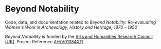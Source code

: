 # Beyond Notability

Code, data, and documentation related to *Beyond Notability: Re-evaluating Women's Work in Archaeology, History and Heritage, 1870 – 1950'*

*Beyond Notability* is funded by the [Arts and Humanities Research Council (UK)](https://ahrc.ukri.org/). Project Reference [AH/V01384X/1](https://gtr.ukri.org/). 
